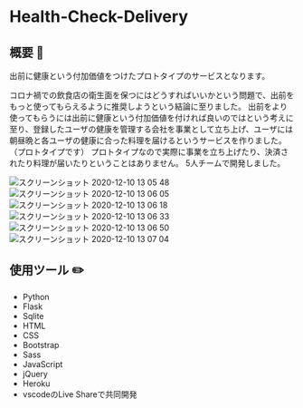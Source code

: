 # Health-Check-Delivery

## 概要 📗
出前に健康という付加価値をつけたプロトタイプのサービスとなります。

コロナ禍での飲食店の衛生面を保つにはどうすればいいかという問題で、出前をもっと使ってもらえるように推奨しようという結論に至りました。
出前をより使ってもらうには出前に健康という付加価値を付ければ良いのではという考えに至り、登録したユーザの健康を管理する会社を事業として立ち上げ、ユーザには朝昼晩と各ユーザの健康に合った料理を届けるというサービスを作りました。（プロトタイプです）
プロトタイプなので実際に事業を立ち上げたり、決済されたり料理が届いたりということはありません。
5人チームで開発しました。

![スクリーンショット 2020-12-10 13 05 48](https://user-images.githubusercontent.com/53991600/101720321-a6313b00-3ae8-11eb-9cd9-833de81509e9.png)
![スクリーンショット 2020-12-10 13 06 05](https://user-images.githubusercontent.com/53991600/101720325-a7fafe80-3ae8-11eb-9dbf-b01173bc8c0f.png)
![スクリーンショット 2020-12-10 13 06 18](https://user-images.githubusercontent.com/53991600/101720330-ac271c00-3ae8-11eb-80da-814ca48be521.png)
![スクリーンショット 2020-12-10 13 06 33](https://user-images.githubusercontent.com/53991600/101720337-ae897600-3ae8-11eb-9ea3-34d66cfdddf6.png)
![スクリーンショット 2020-12-10 13 06 50](https://user-images.githubusercontent.com/53991600/101720334-ad584900-3ae8-11eb-8417-657681317924.png)
![スクリーンショット 2020-12-10 13 07 04](https://user-images.githubusercontent.com/53991600/101720339-afbaa300-3ae8-11eb-846d-561381628a3c.png)

## 使用ツール ✏️
- Python
- Flask
- Sqlite
- HTML
- CSS
- Bootstrap
- Sass
- JavaScript
- jQuery
- Heroku
- vscodeのLive Shareで共同開発
